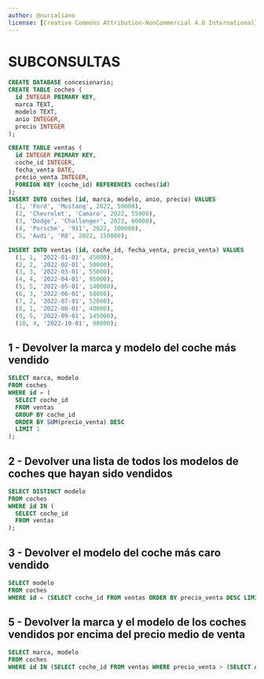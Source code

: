 ```yaml
---
author: @nurialiano
license: [Creative Commons Attribution-NonCommercial 4.0 International](https://creativecommons.org/licenses/by-nc/4.0/legalcode)
---
```


# SUBCONSULTAS

~~~sql
CREATE DATABASE concesionario;
CREATE TABLE coches (
  id INTEGER PRIMARY KEY,
  marca TEXT,
  modelo TEXT,
  anio INTEGER,
  precio INTEGER
);

CREATE TABLE ventas (
  id INTEGER PRIMARY KEY,
  coche_id INTEGER,
  fecha_venta DATE,
  precio_venta INTEGER,
  FOREIGN KEY (coche_id) REFERENCES coches(id)
);
INSERT INTO coches (id, marca, modelo, anio, precio) VALUES
  (1, 'Ford', 'Mustang', 2022, 50000),
  (2, 'Chevrolet', 'Camaro', 2022, 55000),
  (3, 'Dodge', 'Challenger', 2022, 60000),
  (4, 'Porsche', '911', 2022, 100000),
  (5, 'Audi', 'R8', 2022, 150000);

INSERT INTO ventas (id, coche_id, fecha_venta, precio_venta) VALUES
  (1, 1, '2022-01-01', 45000),
  (2, 2, '2022-02-01', 50000),
  (3, 3, '2022-03-01', 55000),
  (4, 4, '2022-04-01', 95000),
  (5, 5, '2022-05-01', 140000),
  (6, 3, '2022-06-01', 58000),
  (7, 2, '2022-07-01', 52000),
  (8, 1, '2022-08-01', 48000),
  (9, 5, '2022-09-01', 145000),
  (10, 4, '2022-10-01', 98000);
~~~

## 1 - Devolver la marca y modelo del coche más vendido

~~~sql
SELECT marca, modelo
FROM coches
WHERE id = (
  SELECT coche_id
  FROM ventas
  GROUP BY coche_id
  ORDER BY SUM(precio_venta) DESC
  LIMIT 1
);
~~~

## 2 - Devolver una lista de todos los modelos de coches que hayan sido vendidos

~~~sql
SELECT DISTINCT modelo
FROM coches
WHERE id IN (
  SELECT coche_id
  FROM ventas
);
~~~

## 3 - Devolver el modelo del coche más caro vendido

~~~sql
SELECT modelo 
FROM coches 
WHERE id = (SELECT coche_id FROM ventas ORDER BY precio_venta DESC LIMIT 1);
~~~

<!-- ## 4 - Devolver la lista de modelos de coches vendidos en orden alfabético

~~~sql
SELECT modelo 
FROM coches 
WHERE id IN (SELECT coche_id FROM ventas) ORDER BY modelo ASC;
~~~ -->

## 5 - Devolver la marca y el modelo de los coches vendidos por encima del precio medio de venta

~~~sql
SELECT marca, modelo 
FROM coches 
WHERE id IN (SELECT coche_id FROM ventas WHERE precio_venta > (SELECT AVG(precio_venta) FROM ventas)) ORDER BY marca, modelo;
~~~
